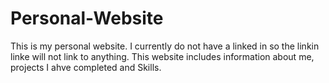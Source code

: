 # Personal-Website

This is my personal website. I currently do not have a linked in so the linkin linke will not link to anything. This website includes information about me, projects I ahve completed and Skills. 

